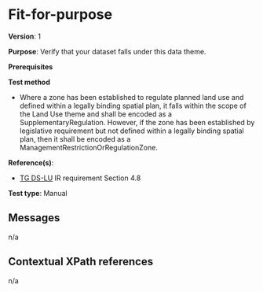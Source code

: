 # Fit-for-purpose

**Version**: 1

**Purpose**: Verify that your dataset falls under this data theme.

**Prerequisites**

**Test method**

* Where a zone has been established to regulate planned land use and defined within a legally binding spatial plan, it falls within the scope of the Land Use theme and shall be encoded as a SupplementaryRegulation. However, if the zone has been established by legislative requirement but not defined within a legally binding spatial plan, then it shall be encoded as a ManagementRestrictionOrRegulationZone.

**Reference(s)**: 

* [TG DS-LU](http://inspire.ec.europa.eu/id/ats/data-lu/3.0/) IR requirement Section 4.8

**Test type**: Manual

## Messages

n/a

## Contextual XPath references

n/a